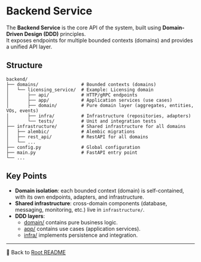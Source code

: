 # Backend Service

The **Backend Service** is the core API of the system, built using **Domain-Driven Design (DDD)** principles.  
It exposes endpoints for multiple bounded contexts (domains) and provides a unified API layer.

## Structure

```
backend/
├── domains/                # Bounded contexts (domains)
│   └── licensing_service/  # Example: Licensing domain
│       ├── api/            # HTTP/gRPC endpoints
│       ├── app/            # Application services (use cases)
│       ├── domain/         # Pure domain layer (aggregates, entities, VOs, events)
│       ├── infra/          # Infrastructure (repositories, adapters)
│       └── tests/          # Unit and integration tests
├── infrastructure/         # Shared infrastructure for all domains
│   ├── alembic/            # Alembic migrations
│   ├── rest_api/           # RestAPI for all domains
│   └── ...
├── config.py               # Global configuration
├── main.py                 # FastAPI entry point
└── ...
```

## Key Points

- **Domain isolation**: each bounded context (domain) is self-contained, with its own endpoints, adapters, and infrastructure.  
- **Shared infrastructure**: cross-domain components (database, messaging, monitoring, etc.) live in `infrastructure/`.  
- **DDD layers**:  
  - [domain/](./domains/licensing_service/domain/README.md) contains pure business logic.  
  - [app/](./domains/licensing_service/app/README.md) contains use cases (application services).  
  - [infra/](./domains/licensing_service/infra/README.md) implements persistence and integration.  


---

🔗 Back to [Root README](../../README.md)
